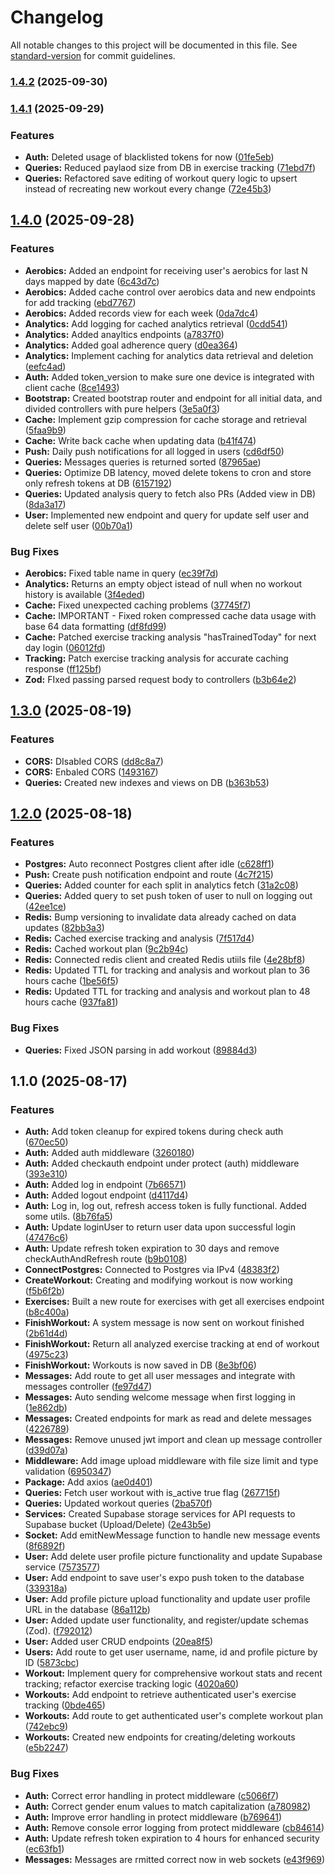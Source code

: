 # Changelog

All notable changes to this project will be documented in this file. See [standard-version](https://github.com/conventional-changelog/standard-version) for commit guidelines.

### [1.4.2](https://github.com/kobihanoch/Strong-Together-Backend/compare/v1.4.1...v1.4.2) (2025-09-30)

### [1.4.1](https://github.com/kobihanoch/Strong-Together-Backend/compare/v1.4.0...v1.4.1) (2025-09-29)


### Features

* **Auth:** Deleted usage of blacklisted tokens for now ([01fe5eb](https://github.com/kobihanoch/Strong-Together-Backend/commit/01fe5ebd6b9efe79e3841a5bd698d41105ce41e5))
* **Queries:** Reduced paylaod size from DB in exercise tracking ([71ebd7f](https://github.com/kobihanoch/Strong-Together-Backend/commit/71ebd7feecd4ab652a21ea1202fcd298af53125f))
* **Queries:** Refactored save editing of workout query logic to upsert instead of recreating new workout every change ([72e45b3](https://github.com/kobihanoch/Strong-Together-Backend/commit/72e45b3bdcf85e8fd72e483b3d3d06cc9d0d6bba))

## [1.4.0](https://github.com/kobihanoch/Strong-Together-Backend/compare/v1.3.0...v1.4.0) (2025-09-28)


### Features

* **Aerobics:** Added an endpoint for receiving user's aerobics for last N days mapped by date ([6c43d7c](https://github.com/kobihanoch/Strong-Together-Backend/commit/6c43d7c2dba59d93ccf1a3994afce03fe017b4d9))
* **Aerobics:** Added cache control over aerobics data and new endpoints for add tracking ([ebd7767](https://github.com/kobihanoch/Strong-Together-Backend/commit/ebd77670eab74326ac82b059d6d181ed88339642))
* **Aerobics:** Added records view for each week ([0da7dc4](https://github.com/kobihanoch/Strong-Together-Backend/commit/0da7dc4e911798d61466f819abc4b96de8b594a0))
* **Analytics:** Add logging for cached analytics retrieval ([0cdd541](https://github.com/kobihanoch/Strong-Together-Backend/commit/0cdd541f3def4ecbb555ecac93840cd3a2fe703f))
* **Analytics:** Added anayltics endpoints ([a7837f0](https://github.com/kobihanoch/Strong-Together-Backend/commit/a7837f0f40526b9135c2780317aca6061bf582a7))
* **Analytics:** Added goal adherence query ([d0ea364](https://github.com/kobihanoch/Strong-Together-Backend/commit/d0ea364a76aff544057ec6d896be48a876ec40d8))
* **Analytics:** Implement caching for analytics data retrieval and deletion ([eefc4ad](https://github.com/kobihanoch/Strong-Together-Backend/commit/eefc4ad64ba3c3426c92e9e29a20b3fbab67e8b4))
* **Auth:** Added token_version to make sure one device is integrated with client cache ([8ce1493](https://github.com/kobihanoch/Strong-Together-Backend/commit/8ce1493378569c584f7c1fea938b788dc2cc56be))
* **Bootstrap:** Created bootstrap router and endpoint for all initial data, and divided controllers with pure helpers ([3e5a0f3](https://github.com/kobihanoch/Strong-Together-Backend/commit/3e5a0f30d164cec2441b6eca2f1d08e5f7c2e924))
* **Cache:** Implement gzip compression for cache storage and retrieval ([5faa9b9](https://github.com/kobihanoch/Strong-Together-Backend/commit/5faa9b99f2d9a9749f9caca15b9ef3ee3c5d6b09))
* **Cache:** Write back cache when updating data ([b41f474](https://github.com/kobihanoch/Strong-Together-Backend/commit/b41f47443c1abf67b23f51c87e30989e6620a8ca))
* **Push:** Daily push notifications for all logged in users ([cd6df50](https://github.com/kobihanoch/Strong-Together-Backend/commit/cd6df507aae08106394170add4594e962f5581ce))
* **Queries:** Messages queries is returned sorted ([87965ae](https://github.com/kobihanoch/Strong-Together-Backend/commit/87965aefda6867b2df21e23533d0998d39f7ab94))
* **Queries:** Optimize DB latency, moved delete tokens to cron and store only refresh tokens at DB ([6157192](https://github.com/kobihanoch/Strong-Together-Backend/commit/6157192aa1a7a6f784282837b5f3dc1a7280593c))
* **Queries:** Updated analysis query to fetch also PRs (Added view in DB) ([8da3a17](https://github.com/kobihanoch/Strong-Together-Backend/commit/8da3a17e46d063066611d472e2ab5d9a00d69b29))
* **User:** Implemented new endpoint and query for update self user and delete self user ([00b70a1](https://github.com/kobihanoch/Strong-Together-Backend/commit/00b70a156cbf16ddfc5656acdc7bd7935799096e))


### Bug Fixes

* **Aerobics:** Fixed table name in query ([ec39f7d](https://github.com/kobihanoch/Strong-Together-Backend/commit/ec39f7d5536bbdcae1a8fe3de8206bb64ade5c1f))
* **Analytics:** Returns an empty object istead of null when no workout history is available ([3f4eded](https://github.com/kobihanoch/Strong-Together-Backend/commit/3f4ededabf54998a465c0529f3e02d423c468542))
* **Cache:** Fixed unexpected caching problems ([37745f7](https://github.com/kobihanoch/Strong-Together-Backend/commit/37745f71bbab5f4072375f501f2be2c1a9a9ae8a))
* **Cache:** IMPORTANT - Fixed roken compressed cache data usage with base 64 data formatting ([df8fd99](https://github.com/kobihanoch/Strong-Together-Backend/commit/df8fd99543259e44266b27e0098835f16e8d2b22))
* **Cache:** Patched exercise tracking analysis "hasTrainedToday" for next day login ([06012fd](https://github.com/kobihanoch/Strong-Together-Backend/commit/06012fd5f718cbb396d4d8d4c6c6144a3b21a42f))
* **Tracking:** Patch exercise tracking analysis for accurate caching response ([ff125bf](https://github.com/kobihanoch/Strong-Together-Backend/commit/ff125bffcdac06293ac0a821677cfa973ae5173f))
* **Zod:** FIxed passing parsed request body to controllers ([b3b64e2](https://github.com/kobihanoch/Strong-Together-Backend/commit/b3b64e29cd01abf48da6d409ccf4d6fe6d5bbc76))

## [1.3.0](https://github.com/kobihanoch/Strong-Together-Backend/compare/v1.2.0...v1.3.0) (2025-08-19)


### Features

* **CORS:** DIsabled CORS ([dd8c8a7](https://github.com/kobihanoch/Strong-Together-Backend/commit/dd8c8a76ac5c0b41c151c61a95f38344afb14dcd))
* **CORS:** Enbaled CORS ([1493167](https://github.com/kobihanoch/Strong-Together-Backend/commit/1493167a4f60bb47a0abf928d38d3dcdc4a6021e))
* **Queries:** Created new indexes and views on DB ([b363b53](https://github.com/kobihanoch/Strong-Together-Backend/commit/b363b534b21bca00ab92f0854e255425e947dc4d))

## [1.2.0](https://github.com/kobihanoch/Strong-Together-Backend/compare/v1.1.0...v1.2.0) (2025-08-18)


### Features

* **Postgres:** Auto reconnect Postgres client after idle ([c628ff1](https://github.com/kobihanoch/Strong-Together-Backend/commit/c628ff17b4f6c649ad80a4388e511561ffbf3396))
* **Push:** Create push notification endpoint and route ([4c7f215](https://github.com/kobihanoch/Strong-Together-Backend/commit/4c7f2157551d12d29f967545be7a0d516f28b9bb))
* **Queries:** Added counter for each split in analytics fetch ([31a2c08](https://github.com/kobihanoch/Strong-Together-Backend/commit/31a2c08869b0a3d3d59c8ba4797918db59c26e0c))
* **Queries:** Added query to set push token of user to null on logging out ([42ee1ce](https://github.com/kobihanoch/Strong-Together-Backend/commit/42ee1ce787c0aab18cc13820598ea615d8e8c2b3))
* **Redis:** Bump versioning to invalidate data already cached on data updates ([82bb3a3](https://github.com/kobihanoch/Strong-Together-Backend/commit/82bb3a3b571926f9fb486e029b84d2ca70888e69))
* **Redis:** Cached exercise tracking and analysis ([7f517d4](https://github.com/kobihanoch/Strong-Together-Backend/commit/7f517d493fc535698bb28125b7fd00dbc5ca1f7d))
* **Redis:** Cached workout plan ([9c2b94c](https://github.com/kobihanoch/Strong-Together-Backend/commit/9c2b94c8d108e9f8cf41093c699c878187fb4c0f))
* **Redis:** Connected redis client and created Redis utiils file ([4e28bf8](https://github.com/kobihanoch/Strong-Together-Backend/commit/4e28bf846b874993e66509f24a50c2e007292923))
* **Redis:** Updated TTL for tracking and analysis and workout plan to 36 hours cache ([1be56f5](https://github.com/kobihanoch/Strong-Together-Backend/commit/1be56f5cfc4c79db869e2ebf53db333fcfd3f71e))
* **Redis:** Updated TTL for tracking and analysis and workout plan to 48 hours cache ([937fa81](https://github.com/kobihanoch/Strong-Together-Backend/commit/937fa818fdd64d563abf66e14f8f00330d83e6e6))


### Bug Fixes

* **Queries:** Fixed JSON parsing in add workout ([89884d3](https://github.com/kobihanoch/Strong-Together-Backend/commit/89884d32846fe3994b478a2baabea1b2ce87f486))

## 1.1.0 (2025-08-17)


### Features

* **Auth:** Add token cleanup for expired tokens during check auth ([670ec50](https://github.com/kobihanoch/Strong-Together-Backend/commit/670ec50f192b4fcb0157797de964296fd8de5886))
* **Auth:** Added auth middleware ([3260180](https://github.com/kobihanoch/Strong-Together-Backend/commit/326018071bed50d1518671fe977c5236ca95ab89))
* **Auth:** Added checkauth endpoint under protect (auth) middleware ([393e310](https://github.com/kobihanoch/Strong-Together-Backend/commit/393e3102507363a3e9c3fffc2f0eba3b8911843c))
* **Auth:** Added log in endpoint ([7b66571](https://github.com/kobihanoch/Strong-Together-Backend/commit/7b6657136d893127d215ec242ca2f84b4a327b47))
* **Auth:** Added logout endpoint ([d4117d4](https://github.com/kobihanoch/Strong-Together-Backend/commit/d4117d40072fce378eb295e27d1406351f829537))
* **Auth:** Log in, log out, refresh access token is fully functional. Added some utils. ([8b76fa5](https://github.com/kobihanoch/Strong-Together-Backend/commit/8b76fa5f293004c3f689aa3181d1939335a7044f))
* **Auth:** Update loginUser to return user data upon successful login ([47476c6](https://github.com/kobihanoch/Strong-Together-Backend/commit/47476c625480b3bda679b93d62474e15e1745242))
* **Auth:** Update refresh token expiration to 30 days and remove checkAuthAndRefresh route ([b9b0108](https://github.com/kobihanoch/Strong-Together-Backend/commit/b9b0108df7c65b5725c8bf33736eb00901fa5993))
* **ConnectPostgres:** Connected to Postgres via IPv4 ([48383f2](https://github.com/kobihanoch/Strong-Together-Backend/commit/48383f2c72280d313788150230fdbb67d1c0e30c))
* **CreateWorkout:** Creating and modifying workout is now working ([f5b6f2b](https://github.com/kobihanoch/Strong-Together-Backend/commit/f5b6f2b59ac9db24bf2d245fa249a3d2e44f669d))
* **Exercises:** Built a new route for exercises with get all exercises endpoint ([b8c400a](https://github.com/kobihanoch/Strong-Together-Backend/commit/b8c400a8e46f8534b0fbc0960bfae06bfa280910))
* **FinishWorkout:** A system message is now sent on workout finished ([2b61d4d](https://github.com/kobihanoch/Strong-Together-Backend/commit/2b61d4d3c3a6ef6c0e21e26393a8d87794b43026))
* **FinishWorkout:** Return all analyzed exercise tracking at end of workout ([4975c23](https://github.com/kobihanoch/Strong-Together-Backend/commit/4975c23599afa9ea51b39dee2d4acb6afd40999f))
* **FinishWorkout:** Workouts is now saved in DB ([8e3bf06](https://github.com/kobihanoch/Strong-Together-Backend/commit/8e3bf06a782dcba99495e5ea3b93a3d141f38060))
* **Messages:** Add route to get all user messages and integrate with messages controller ([fe97d47](https://github.com/kobihanoch/Strong-Together-Backend/commit/fe97d471eca1bec74239d057217e1d8275c8bf3a))
* **Messages:** Auto sending welcome message when first logging in ([1e862db](https://github.com/kobihanoch/Strong-Together-Backend/commit/1e862db49a94680b8530ce0fb7d3ffbe7f554116))
* **Messages:** Created endpoints for mark as read and delete messages ([4226789](https://github.com/kobihanoch/Strong-Together-Backend/commit/422678964a89a760067a2fdab0c685cbb24d340c))
* **Messages:** Remove unused jwt import and clean up message controller ([d39d07a](https://github.com/kobihanoch/Strong-Together-Backend/commit/d39d07aa97344984ab6d31fa60763654cc28c64e))
* **Middleware:** Add image upload middleware with file size limit and type validation ([6950347](https://github.com/kobihanoch/Strong-Together-Backend/commit/6950347199272c6f495e060c29d4265a9b10a3bc))
* **Package:** Add axios ([ae0d401](https://github.com/kobihanoch/Strong-Together-Backend/commit/ae0d401da6ce75a019479db5fdb0368a663bb036))
* **Queries:** Fetch user workout with is_active true flag ([267715f](https://github.com/kobihanoch/Strong-Together-Backend/commit/267715fa09c8a34f0c4d22d371ede2c22fd279ae))
* **Queries:** Updated workout queries ([2ba570f](https://github.com/kobihanoch/Strong-Together-Backend/commit/2ba570f2bd6606ac261c26423be25b4ba8c6dab8))
* **Services:** Created Supabase storage services for API requests to Supabase bucket (Upload/Delete) ([2e43b5e](https://github.com/kobihanoch/Strong-Together-Backend/commit/2e43b5e53d6ce5f85b39049ac6484d26a49bc33a))
* **Socket:** Add emitNewMessage function to handle new message events ([8f6892f](https://github.com/kobihanoch/Strong-Together-Backend/commit/8f6892f1716a9a2c1723ebab71e6b85552a7b236))
* **User:** Add delete user profile picture functionality and update Supabase service ([7573577](https://github.com/kobihanoch/Strong-Together-Backend/commit/757357732769e15aee0fe721277dd0cdd7e4fee9))
* **User:** Add endpoint to save user's expo push token to the database ([339318a](https://github.com/kobihanoch/Strong-Together-Backend/commit/339318a9353129c9e39423c00239ad494a306347))
* **User:** Add profile picture upload functionality and update user profile URL in the database ([86a112b](https://github.com/kobihanoch/Strong-Together-Backend/commit/86a112b4056ebd6ace49fe00629b52c54fb0fe29))
* **User:** Added update user functionality, and register/update schemas (Zod). ([f792012](https://github.com/kobihanoch/Strong-Together-Backend/commit/f79201268fd651f1ec1f0db73b73401cee00b232))
* **User:** Added user CRUD endpoints ([20ea8f5](https://github.com/kobihanoch/Strong-Together-Backend/commit/20ea8f5158ef9b02d10be14088623689e4d3fceb))
* **Users:** Add route to get user username, name, id and profile picture by ID ([5873cbc](https://github.com/kobihanoch/Strong-Together-Backend/commit/5873cbcf52a0e1243d4c39c5a8d22d3a240a557b))
* **Workout:** Implement query for comprehensive workout stats and recent tracking; refactor exercise tracking logic ([4020a60](https://github.com/kobihanoch/Strong-Together-Backend/commit/4020a60f401c44286eb19a52ad5cca3542e04ea4))
* **Workouts:** Add endpoint to retrieve authenticated user's exercise tracking ([0bde465](https://github.com/kobihanoch/Strong-Together-Backend/commit/0bde465c0f22bcecc3c78ac390a7d6ddec125ebe))
* **Workouts:** Add route to get authenticated user's complete workout plan ([742ebc9](https://github.com/kobihanoch/Strong-Together-Backend/commit/742ebc9e7c776435b27d7125640b592e89b3db35))
* **Workouts:** Created new endpoints for creating/deleting workouts ([e5b2247](https://github.com/kobihanoch/Strong-Together-Backend/commit/e5b22475766328ef956f98f199783e0a675f12a9))


### Bug Fixes

* **Auth:** Correct error handling in protect middleware ([c5066f7](https://github.com/kobihanoch/Strong-Together-Backend/commit/c5066f7e3e843ff39ea1415f55bd2fe6dd5ea156))
* **Auth:** Correct gender enum values to match capitalization ([a780982](https://github.com/kobihanoch/Strong-Together-Backend/commit/a7809823470a295136a1764b967a55001d553d6d))
* **Auth:** Improve error handling in protect middleware ([b769641](https://github.com/kobihanoch/Strong-Together-Backend/commit/b76964170350e9d8fe428d6a68e5ab58ab6bcb19))
* **Auth:** Remove console error logging from protect middleware ([cb84614](https://github.com/kobihanoch/Strong-Together-Backend/commit/cb84614eb99dedf87f6e35752f57ea23be4d58ad))
* **Auth:** Update refresh token expiration to 4 hours for enhanced security ([ec63fb1](https://github.com/kobihanoch/Strong-Together-Backend/commit/ec63fb1e49c1ae7fc7843580b5789ea2e83c0dd2))
* **Messages:** Messages are rmitted correct now in web sockets ([e43f969](https://github.com/kobihanoch/Strong-Together-Backend/commit/e43f969f5117880a4811835fc923aa9fc66d23fd))
